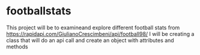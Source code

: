 # footballstats

This project will be to examineand explore different football stats from https://rapidapi.com/GiulianoCrescimbeni/api/football98/
I will be creating a class that will do an api call and create an object with attributes and methods